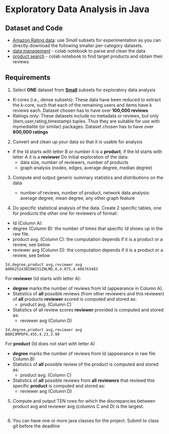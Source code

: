 # Exploratory Data Analysis in Java 
 

## Dataset and Code
* [Amazon Rating data](https://nijianmo.github.io/amazon/index.html): use *Small* subsets for experimentation as you can directly download the following smaller per-category datasets.
* [data management](https://colab.research.google.com/drive/1Zv6MARGQcrBbLHyjPVVMZVnRWsRnVMpV) - colab notebook to parse and clean the data
* [product search](https://colab.research.google.com/drive/12r4KJVbNqjjhiZ6aeiaG809x4-Tg5fm8?usp=sharing) - colab notebook to find target products and obtain their reviews 

## Requirements

1. Select **ONE** dataset from [**Small**](https://nijianmo.github.io/amazon/index.html) subsets for exploratory data analysis 
  * K-cores (i.e., dense subsets): These data have been reduced to extract the k-core, such that each of the remaining users and items have k reviews each. Dataset chosen has to have over **100,000 reviews**
  * Ratings only: These datasets include no metadata or reviews, but only (item,user,rating,timestamp) tuples. Thus they are suitable for use with mymedialite (or similar) packages. Dataset chosen has to have over **600,000 ratings**

2.  Convert and clean up your data so that it is usable for analysis
* If the Id starts with letter B or number it is a **product**, if the Id starts with letter A it is a **reviewer** Do initial exploration of the data: 
  * data size, number of reviewers, number of products
  * graph analysis (nodes, edges, average degree, median degree)

3. Compute and output generic summary statistics and distributions on the data
   * number of reviews, number of product, network data analysis: average degree, mean degree, any other graph feature
 
4. Do specific statistical analysis of the data. Create 2 specific tables, one for products the other one for reviewers of format:
  * Id (Column A): 
  * degree (Column B): the number of times that specific Id shows up in the raw file.
  * product avg. (Column C): the computation depends if it is a product or a review, see below
  * reviewer avg (Column D): the computation depends if it is a product or a review, see below
  
```
Id,degree,product avg,reviewer avg
A00625243BI8W1SSZNLMD,8,4.875,4.486763483 
```
For **reviewer** (Id starts with letter A): 
* **degree** marks the number of reviews from Id (appearance in Column A). 
* Statistics of **all** possible reviews (from other reviewers and this reviewer) of **all** products **reviewer** scored is computed and stored as: 
  * product avg. (Column C)
* Statistics of all review scores **reviewer** provided is computed and stored as: 
  * reviewer avg (Column D)

```
Id,degree,product avg,reviewer avg
B00I3MPDP4,455,4.23,3.98
```
For **product** (Id does not start with letter A)
* **degree** marks the number of reviews from Id (appearance in raw file Column B)
* Statistics of **all** possible review of the product is computed and stored as: 
  * product avg. (Column C)
* Statistics of **all** possible reviews from  **all** **reviewers** that reviewd this specific **product** is computed and stored as:
  * reviewer avg (Column D)

5. Compute and output TEN rows for which the discrepancies between product avg and reviewer avg (columns C and D) is the largest. 
``` Id,degree,product avg,reviewer avg
```` 

6. You can have one or more java classes for the project. Submit to class git before the deadline
